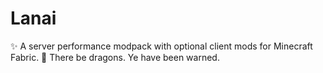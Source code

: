 # Lanai
✨ A server performance modpack with optional client mods for Minecraft Fabric.
🐉 There be dragons. Ye have been warned.
